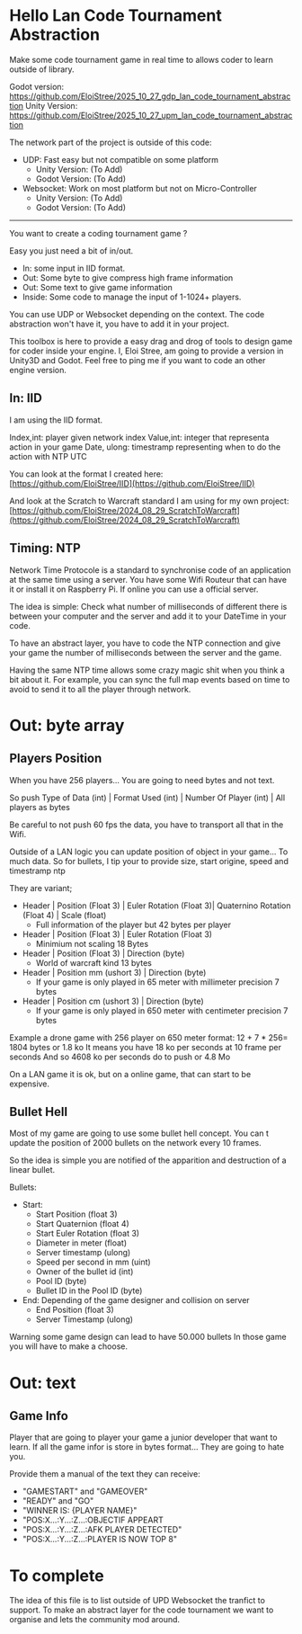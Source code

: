 # Hello Lan Code Tournament Abstraction

Make some code tournament game in real time to allows coder to learn outside of library.

Godot version: https://github.com/EloiStree/2025_10_27_gdp_lan_code_tournament_abstraction
Unity Version: https://github.com/EloiStree/2025_10_27_upm_lan_code_tournament_abstraction

The network part of the project is outside of this code:
- UDP: Fast easy but not compatible on some platform
  - Unity Version: (To Add)
  - Godot Version: (To Add)
- Websocket: Work on most platform but not on Micro-Controller
  - Unity Version: (To Add)
  - Godot Version: (To Add)


 ---------------

You want to create a coding tournament game ?

Easy you just need a bit of in/out.
  - In: some input in IID format.
  - Out: Some byte to give compress high frame information
  - Out: Some text to give game information
  - Inside: Some code to manage the input of 1-1024+ players.

You can use UDP or Websocket depending on the context.
The code abstraction won't have it, you have to add it in your project.

This toolbox is here to provide a easy drag and drog of tools to design game for coder inside your engine.
I, Eloi Stree, am going to provide a version in Unity3D and Godot.
Feel free to ping me if you want to code an other engine version.

## In: IID

I am using the IID format.

Index,int: player given network index
Value,int: integer that representa action in your game
Date, ulong: timestramp representing when to do the action with NTP UTC

You can look at the format I created here:  
[https://github.com/EloiStree/IID](https://github.com/EloiStree/IID)

And look at the Scratch to Warcraft standard I am using for my own project:  
[https://github.com/EloiStree/2024_08_29_ScratchToWarcraft](https://github.com/EloiStree/2024_08_29_ScratchToWarcraft)

## Timing: NTP

Network Time Protocole is a standard to synchronise code of an application at the same time using a server.
You have some Wifi Routeur that can have it or install it on Raspberry Pi.
If online you can use a official server.

The idea is simple: Check what number of milliseconds of different there is between your computer and the server and add it to your DateTime in your code.

To have an abstract layer, you  have to code the NTP connection and give your game the number of milliseconds between the server and the game.

Having the same NTP time allows some crazy magic shit when you think a bit about it.
For example, you can sync the full map events based on time to avoid to send it to all the player through network.


# Out: byte array

## Players Position

When you have 256 players... You are going to need bytes and not text.

So push Type of Data (int) | Format Used (int) | Number Of Player (int) | All players as bytes

Be careful to not push 60 fps the data, you have to transport all that in the Wifi.

Outside of a LAN logic you can update position of object in your game... To much data.
So for bullets, I tip your to provide size, start origine, speed and timestramp ntp

They are variant;
- Header | Position (Float 3) | Euler Rotation (Float 3)| Quaternino Rotation (Float 4) | Scale (float)
  - Full information of the player but 42 bytes per player  
- Header | Position (Float 3) | Euler Rotation (Float 3)
  - Minimium not scaling 18 Bytes  
- Header | Position (Float 3) | Direction (byte)
  - World of warcraft kind 13 bytes 
- Header | Position mm (ushort 3) | Direction (byte)
  - If your game is only played in 65 meter with millimeter precision 7 bytes 
- Header | Position cm (ushort 3) | Direction (byte)
  - If your game is only played in 650 meter with centimeter precision 7 bytes

Example a drone game with 256 player on 650 meter format:
12 + 7 * 256= 1804 bytes or 1.8 ko
It means you have 18 ko per seconds at 10 frame per seconds
And so 4608 ko per seconds do to push or 4.8 Mo

On a LAN game it is ok, but on a online game, that can start to be expensive.

## Bullet Hell

Most of my game are going to use some bullet hell concept.
You can t update the position of 2000 bullets on the network every 10 frames.

So the idea is simple you are notified of the apparition and destruction of a linear bullet.

Bullets:
- Start:
  - Start Position (float 3)
  - Start Quaternion (float 4)
  - Start Euler Rotation (float 3)
  - Diameter in meter (float)
  - Server timestamp (ulong)
  - Speed per second in mm (uint)
  - Owner of the bullet id (int)
  - Pool ID (byte)
  - Bullet ID in the Pool ID (byte)
- End: Depending of the game designer and collision on server
  - End Position (float 3)
  - Server Timestamp (ulong)

Warning some game design can lead to have 50.000 bullets
In those game you will have to make a choose.

# Out: text

## Game Info

Player that are going to player your game a junior developer that want to learn.
If all the game infor is store in bytes format... They are going to hate you.

Provide them a manual of the text they can receive:
- "GAMESTART" and "GAMEOVER" 
- "READY" and "GO"
- "WINNER IS: {PLAYER NAME}"
- "POS:X...:Y...:Z...:OBJECTIF APPEART
- "POS:X...:Y...:Z...:AFK PLAYER DETECTED"
- "POS:X...:Y...:Z...:PLAYER IS NOW TOP 8"


# To complete




The idea of this file is to list outside of UPD Websocket the tranfict to support.
To make an abstract layer for the code tournament we want to organise and lets the community mod around.
  


